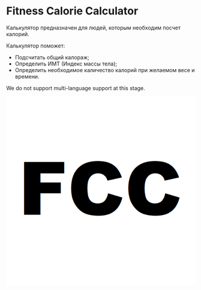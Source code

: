 # Fitness Calorie Calculator 

Калькулятор предназначен для людей, которым необходим посчет калорий.

Калькулятор поможет:
* Подсчитать общий калораж;
* Определить ИМТ (Индекс массы тела);
* Определить необходимое каличество калорий при желаемом весе
и времени.

We do not support multi-language support at this stage.

![Structural diagram](images/fcc.png)
